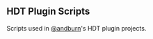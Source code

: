 ## HDT Plugin Scripts

Scripts used in [@andburn](https://github.com/andburn)'s HDT plugin projects.
